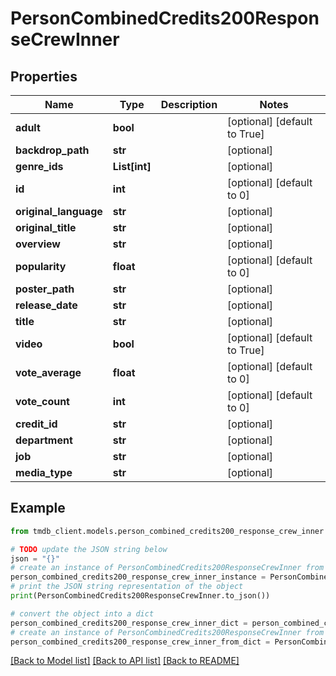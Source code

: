 # PersonCombinedCredits200ResponseCrewInner


## Properties

Name | Type | Description | Notes
------------ | ------------- | ------------- | -------------
**adult** | **bool** |  | [optional] [default to True]
**backdrop_path** | **str** |  | [optional] 
**genre_ids** | **List[int]** |  | [optional] 
**id** | **int** |  | [optional] [default to 0]
**original_language** | **str** |  | [optional] 
**original_title** | **str** |  | [optional] 
**overview** | **str** |  | [optional] 
**popularity** | **float** |  | [optional] [default to 0]
**poster_path** | **str** |  | [optional] 
**release_date** | **str** |  | [optional] 
**title** | **str** |  | [optional] 
**video** | **bool** |  | [optional] [default to True]
**vote_average** | **float** |  | [optional] [default to 0]
**vote_count** | **int** |  | [optional] [default to 0]
**credit_id** | **str** |  | [optional] 
**department** | **str** |  | [optional] 
**job** | **str** |  | [optional] 
**media_type** | **str** |  | [optional] 

## Example

```python
from tmdb_client.models.person_combined_credits200_response_crew_inner import PersonCombinedCredits200ResponseCrewInner

# TODO update the JSON string below
json = "{}"
# create an instance of PersonCombinedCredits200ResponseCrewInner from a JSON string
person_combined_credits200_response_crew_inner_instance = PersonCombinedCredits200ResponseCrewInner.from_json(json)
# print the JSON string representation of the object
print(PersonCombinedCredits200ResponseCrewInner.to_json())

# convert the object into a dict
person_combined_credits200_response_crew_inner_dict = person_combined_credits200_response_crew_inner_instance.to_dict()
# create an instance of PersonCombinedCredits200ResponseCrewInner from a dict
person_combined_credits200_response_crew_inner_from_dict = PersonCombinedCredits200ResponseCrewInner.from_dict(person_combined_credits200_response_crew_inner_dict)
```
[[Back to Model list]](../README.md#documentation-for-models) [[Back to API list]](../README.md#documentation-for-api-endpoints) [[Back to README]](../README.md)


